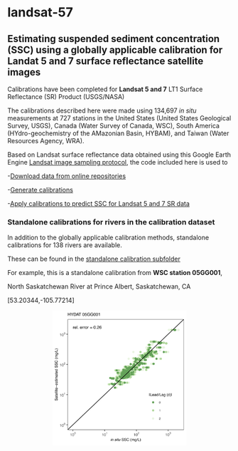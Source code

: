 # landsat-57 #
## Estimating suspended sediment concentration (SSC) using a globally applicable calibration for Landat 5 and 7 surface reflectance satellite images ##

Calibrations have been completed for **Landsat 5 and 7** LT1 Surface Reflectance (SR) Product (USGS/NASA)

The calibrations described here were made using 134,697 *in situ* measurements at 727 stations in the United States (United States Geological Survey, USGS), Canada (Water Survey of Canada, WSC), South America (HYdro-geochemistry of the AMazonian Basin, HYBAM), and Taiwan (Water Resources Agency, WRA).

Based on Landsat surface reflectance data obtained using this Google Earth Engine [Landsat image sampling  protocol](https://github.com/evandethier/earthengine), the code included here is used to 

  -[Download data from online repositories](insitu-data-download.R)
  
  -[Generate calibrations](landsat-57-calibration.R)
  
  -[Apply calibrations to predict SSC for Landsat 5 and 7 SR data](landsat-57-prediction.R)
  
  
### **Standalone calibrations for rivers in the calibration dataset** ###

In addition to the globally applicable calibration methods, standalone calibrations for 138 rivers are available.

These can be found in the [standalone calibration subfolder](landsat-57-standalone-calibrations)

For example, this is a standalone calibration from **WSC station 05GG001**, 

North Saskatchewan River at Prince Albert, Saskatchewan, CA

[53.20344,-105.77214]

<p align="center">
  <img src="/landsat-calibration/ls57-readme-figs/indiv_calib_plot_05GG001.jpg" width="60%" />
</p>
